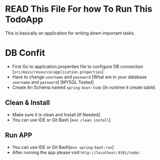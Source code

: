# READ This File For how To Run This TodoApp
This is basically an application for writing down important tasks.

# DB Confit
* First Go to application.properties file to configure DB connection [```src/main/resource/application.properties```]
* Have to change ```username``` and ```password``` [What are in your database ```username``` and ```password```] [MYSQL Tested]
* Create An Schema named ```spring-boot-todo``` [In runtime it create table]

## Clean & Install
* Make sure it is clean and Install [If Needed]
* You can use IDE or Git Bash [```mvn clean install```]

## Run APP
* You can use IDE or Git Bash[```mvn spring-boot:run```]
* After running the app please visit ```http://localhost:9191/todo/```
